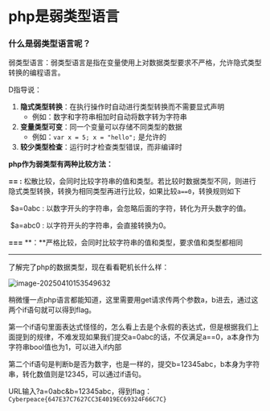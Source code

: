 # php是弱类型语言

### 什么是弱类型语言呢？

弱类型语言：弱类型语言是指在变量使用上对数据类型要求不严格，允许隐式类型转换的编程语言。

D指导说：

1. **隐式类型转换**：在执行操作时自动进行类型转换而不需要显式声明
   - 例如：数字和字符串相加时自动将数字转为字符串
2. **变量类型可变**：同一个变量可以存储不同类型的数据
   - 例如：`var x = 5; x = "hello";` 是允许的
3. **较少类型检查**：运行时才检查类型错误，而非编译时

**php作为弱类型有两种比较方法：**

**== :**  松散比较，会同时比较字符串的值和类型。若比较时数据类型不同，则进行隐式类型转换，转换为相同类型再进行比较，如果比较`a==0`，转换规则如下

​		$a=0abc : 以数字开头的字符串，会忽略后面的字符，转化为开头数字的值。

​		$a=abc0 : 以字符开头的字符串，会直接转换为0。

**===** **：**严格比较，会同时比较字符串的值和类型，要求值和类型都相同   

****

 了解完了php的数据类型，现在看看靶机长什么样：



![image-20250410153549632](C:\Users\曾凯\AppData\Roaming\Typora\typora-user-images\image-20250410153549632.png)

稍微懂一点php语言都能知道，这里需要用get请求传两个参数a，b进去，通过这两个if语句就可以得到flag。  

第一个if语句里面表达式怪怪的，怎么看上去是个永假的表达式，但是根据我们上面提到的规律，不难发现如果我们提交a=0abc的话，不仅满足a==0，a本身作为字符串bool值也为1，可以进入if内部

第二个if语句是判断b是否为数字，也是一样的，提交b=12345abc，b本身为字符串，转化数值则是12345，可以通过if语句。

URL输入?a=0abc&b=12345abc，得到flag：`Cyberpeace{647E37C7627CC3E4019EC69324F66C7C}`

